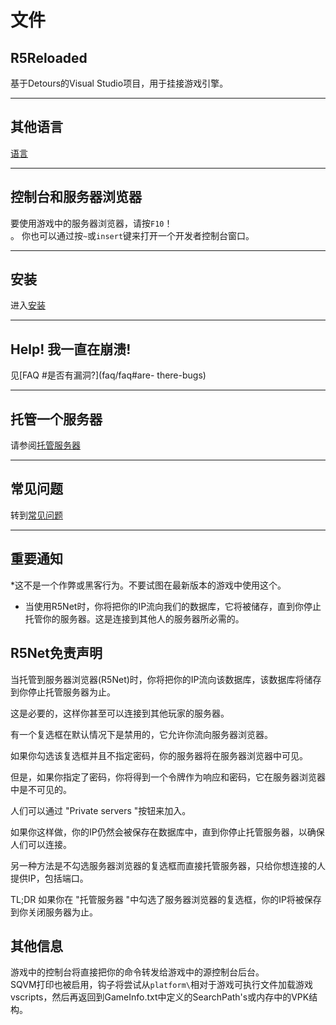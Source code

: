 # **文件**

## R5Reloaded

基于Detours的Visual Studio项目，用于挂接游戏引擎。

---
## 其他语言

[语言](#languages)

---
## 控制台和服务器浏览器
要使用游戏中的服务器浏览器，请按`F10`！<br/>。
你也可以通过按`~`或`insert`键来打开一个开发者控制台窗口。

---
## 安装

进入[安装](install/install)

---
## Help! 我一直在崩溃!

见[FAQ #是否有漏洞?](faq/faq#are- there-bugs)

---
## 托管一个服务器

请参阅[托管服务器](services/hosting)

---
## 常见问题

转到[常见问题](faq/faq)

---

## 重要通知
*这不是一个作弊或黑客行为。不要试图在最新版本的游戏中使用这个。
* 当使用R5Net时，你将把你的IP流向我们的数据库，它将被储存，直到你停止托管你的服务器。这是连接到其他人的服务器所必需的。

## R5Net免责声明

当托管到服务器浏览器(R5Net)时，你将把你的IP流向该数据库，该数据库将储存到你停止托管服务器为止。

这是必要的，这样你甚至可以连接到其他玩家的服务器。

有一个复选框在默认情况下是禁用的，它允许你流向服务器浏览器。

如果你勾选该复选框并且不指定密码，你的服务器将在服务器浏览器中可见。

但是，如果你指定了密码，你将得到一个令牌作为响应和密码，它在服务器浏览器中是不可见的。

人们可以通过 "Private servers "按钮来加入。

如果你这样做，你的IP仍然会被保存在数据库中，直到你停止托管服务器，以确保人们可以连接。

另一种方法是不勾选服务器浏览器的复选框而直接托管服务器，只给你想连接的人提供IP，包括端口。

TL;DR 如果你在 "托管服务器 "中勾选了服务器浏览器的复选框，你的IP将被保存到你关闭服务器为止。

## 其他信息
游戏中的控制台将直接把你的命令转发给游戏中的源控制台后台。<br/>
SQVM打印也被启用，钩子将尝试从`platform\`相对于游戏可执行文件加载游戏vscripts，然后再返回到GameInfo.txt中定义的SearchPath's或内存中的VPK结构。
